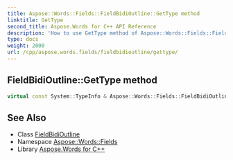 ```yaml
---
title: Aspose::Words::Fields::FieldBidiOutline::GetType method
linktitle: GetType
second_title: Aspose.Words for C++ API Reference
description: 'How to use GetType method of Aspose::Words::Fields::FieldBidiOutline class in C++.'
type: docs
weight: 2000
url: /cpp/aspose.words.fields/fieldbidioutline/gettype/
---
```

## FieldBidiOutline::GetType method




```cpp
virtual const System::TypeInfo & Aspose::Words::Fields::FieldBidiOutline::GetType() const override
```

## See Also

* Class [FieldBidiOutline](../)
* Namespace [Aspose::Words::Fields](../../)
* Library [Aspose.Words for C++](../../../)
